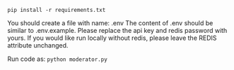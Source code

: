 `pip install -r requirements.txt`

You should create a file with name: .env
The content of .env should be similar to .env.example. Please replace the api key and redis password with yours. If you would like run locally without redis, please leave the REDIS attribute unchanged.

Run code as: `python moderator.py`
